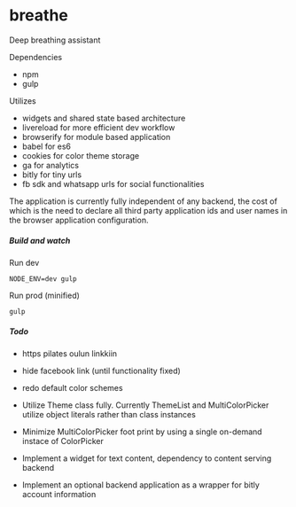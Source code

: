 
# breathe

Deep breathing assistant

Dependencies
- npm
- gulp

Utilizes
- widgets and shared state based architecture
- livereload for more efficient dev workflow
- browserify for module based application
- babel for es6
- cookies for color theme storage
- ga for analytics
- bitly for tiny urls
- fb sdk and whatsapp urls for social functionalities

The application is currently fully independent of any backend, the cost of which is the need to declare all third party application ids and user names in the browser application configuration.


##### Build and watch

Run dev

``` NODE_ENV=dev gulp ```

Run prod (minified)

``` gulp ```


##### Todo

- https pilates oulun linkkiin
- hide facebook link (until functionality fixed)
- redo default color schemes





- Utilize Theme class fully. Currently ThemeList and MultiColorPicker utilize object literals rather than class instances

- Minimize MultiColorPicker foot print by using a single on-demand instace of ColorPicker

- Implement a widget for text content, dependency to content serving backend

- Implement an optional backend application as a wrapper for bitly account information
